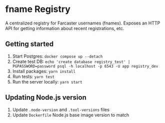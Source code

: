 # fname Registry

A centralized registry for Farcaster usernames (fnames). Exposes an HTTP API for getting information about recent registrations, etc.

## Getting started

1. Start Postgres: `docker compose up --detach`
2. Create test DB: `echo 'create database registry_test' | PGPASSWORD=password psql -h localhost -p 6543 -U app registry_dev`
3. Install packages: `yarn install`
4. Run tests: `yarn test`
5. Run the server locally: `yarn start`

## Updating Node.js version

1. Update `.node-version` and `.tool-versions` files
2. Update `Dockerfile` Node.js base image version to match
